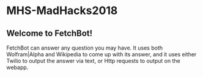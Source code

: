 # MHS-MadHacks2018

## Welcome to FetchBot!
FetchBot can answer any question you may have. It uses both Wolfram|Alpha and Wikipedia to come up with its answer, and it uses either Twilio to output the answer via text, or Http requests to output on the webapp.
